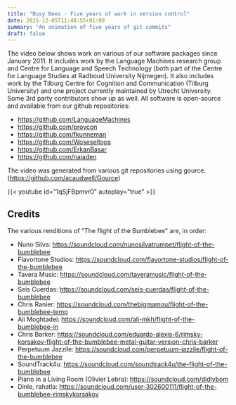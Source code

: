 ```yaml
---
title: "Busy Bees - Five years of work in version control"
date: 2015-12-05T11:48:55+01:00
summary: "An animation of five years of git commits"
draft: false
---
```


The video below shows work on various of our software packages since January 2011. It includes work by the Language Machines research group and Centre for Language and Speech Technology (both part of the Centre for Language Studies at Radboud University Nijmegen). It also includes work by the Tilburg Centre for Cognition and Communication (Tilburg University) and one project currently maintained by Utrecht University. Some 3rd party contributors show up as well. All software is open-source and available from our github repositories:

* https://github.com/LanguageMachines
* https://github.com/proycon
* https://github.com/fkunneman
* https://github.com/Woseseltops
* https://github.com/ErkanBasar
* https://github.com/naiaden

The video was generated from various git repositories using gource. (https://github.com/acaudwell/Gource)

{{< youtube id="1qSjFBpmvr0" autoplay="true" >}}

## Credits

The various renditions of "The flight of the Bumblebee" are, in order:

- Nuno Silva: https://soundcloud.com/nunosilvatrumpet/flight-of-the-bumblebee
- Flavortone Studios: https://soundcloud.com/flavortone-studios/flight-of-the-bumblebee
- Tavera Music: https://soundcloud.com/taveramusic/flight-of-the-bumblebee
- Seis Cuerdas: https://soundcloud.com/seis-cuerdas/flight-of-the-bumblebee
- Chris Ranier: https://soundcloud.com/thebigmamou/flight-of-the-bumblebee-temp
- Ali Moghtadei: https://soundcloud.com/ali-mkh/flight-of-the-bumblebee-in
- Chris Barker: https://soundcloud.com/eduardo-alexis-6/rimsky-korsakov-flight-of-the-bumblebee-metal-guitar-version-chris-barker
- Perpetuum Jazzile: https://soundcloud.com/perpetuum-jazzile/flight-of-the-bumblebee
- SoundTrack4u: https://soundcloud.com/soundtrack4u/the-flight-of-the-bumblebee
- Piano in a Living Room (Olivier Lebra):  https://soundcloud.com/didlybom
- Dinle, rahatla: https://soundcloud.com/user-302600111/flight-of-the-bumblebee-rimskykorsakov
